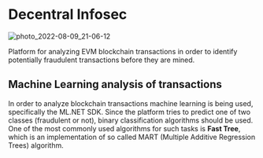 # Decentral Infosec

![photo_2022-08-09_21-06-12](https://user-images.githubusercontent.com/3188163/183788375-82863742-2127-4fcb-b7b1-5b16506c5fc0.jpg)

Platform for analyzing EVM blockchain transactions in order to identify potentially fraudulent transactions before they are mined.

## Machine Learning analysis of transactions
In order to analyze blockchain transactions machine learning is being used, specifically the ML.NET SDK. Since the platform tries to predict one of two classes (fraudulent or not), binary classification algorithms should be used. One of the most commonly used algorithms for such tasks is **Fast Tree**, which is an implementation of so called MART (Multiple Additive Regression Trees) algorithm.
